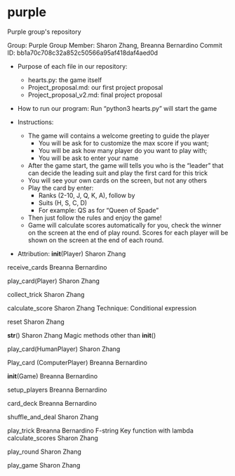 # purple
Purple group's repository 

Group: Purple
Group Member: Sharon Zhang, Breanna Bernardino 
Commit ID: bb1a70c708c32a852c50566a95af418daf4aed0d

- Purpose of each file in our repository:
    - hearts.py: the game itself
    - Project_proposal.md: our first project proposal
    - Project_proposal_v2.md: final project proposal


- How to run our program:
Run “python3 hearts.py” will start the game


- Instructions:
    - The game will contains a welcome greeting to guide the player
        - You will be ask for to customize the max score if you want;
        - You will be ask how many player do you want to play with;
        - You will be ask to enter your name
    - After the game start, the game will tells you who is the “leader” that can decide the leading suit and play the first card for this trick
    - You will see your own cards on the screen, but not any others
    - Play the card by enter:
        - Ranks (2-10, J, Q, K, A), follow by
        - Suits (H, S, C, D)
        - For example: QS as for “Queen of Spade”
    - Then just follow the rules and enjoy the game!
    - Game will calculate scores automatically for you, check the winner on the 
    screen at the end of play round. Scores for each player will be shown on the screen at the end of each round. 


- Attribution:
__init__(Player)
Sharon Zhang

receive_cards
Breanna Bernardino

play_card(Player)
Sharon Zhang

collect_trick
Sharon Zhang

calculate_score
Sharon Zhang
Technique: Conditional expression

reset
Sharon Zhang


__str__()
Sharon Zhang
Magic methods other than __init__()

play_card(HumanPlayer)
Sharon Zhang


Play_card (ComputerPlayer)
Breanna Bernardino


__init__(Game)
Breanna Bernardino


setup_players
Breanna Bernardino


card_deck
Breanna Bernardino


shuffle_and_deal
Sharon Zhang


play_trick
Breanna Bernardino
F-string
Key function with lambda
calculate_scores 
Sharon Zhang


play_round
Sharon Zhang


play_game
Sharon Zhang





